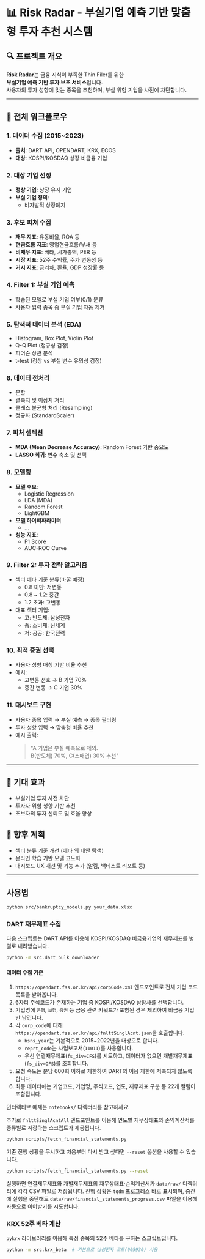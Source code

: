 # 📊 Risk Radar - 부실기업 예측 기반 맞춤형 투자 추천 시스템

## 🔍 프로젝트 개요

**Risk Radar**는 금융 지식이 부족한 Thin Filer를 위한  
**부실기업 예측 기반 투자 보조 서비스**입니다.  
사용자의 투자 성향에 맞는 종목을 추천하며, 부실 위험 기업을 사전에 차단합니다.

---

## 📁 전체 워크플로우

### 1. 데이터 수집 (2015~2023)
- **출처**: DART API, OPENDART, KRX, ECOS
- **대상**: KOSPI/KOSDAQ 상장 비금융 기업

### 2. 대상 기업 선정
- **정상 기업**: 상장 유지 기업
- **부실 기업 정의**:
  - 비자발적 상장폐지

### 3. 후보 피처 수집
- **재무 지표**: 유동비율, ROA 등
- **현금흐름 지표**: 영업현금흐름/부채 등
- **비재무 지표**: 베타, 시가총액, PER 등
- **시장 지표**: 52주 수익률, 주가 변동성 등
- **거시 지표**: 금리차, 환율, GDP 성장률 등

### 4. Filter 1: 부실 기업 예측
- 학습된 모델로 부실 기업 여부(0/1) 분류
- 사용자 입력 종목 중 부실 기업 자동 제거

### 5. 탐색적 데이터 분석 (EDA)
- Histogram, Box Plot, Violin Plot
- Q-Q Plot (정규성 검정)
- 피어슨 상관 분석
- t-test (정상 vs 부실 변수 유의성 검정)

### 6. 데이터 전처리
- 분할
- 결측치 및 이상치 처리
- 클래스 불균형 처리 (Resampling)
- 정규화 (StandardScaler)

### 7. 피처 셀렉션
- **MDA (Mean Decrease Accuracy)**: Random Forest 기반 중요도
- **LASSO 회귀**: 변수 축소 및 선택

### 8. 모델링
- **모델 후보**:
  - Logistic Regression
  - LDA (MDA)
  - Random Forest
  - LightGBM
- **모델 하이퍼파라미터**
  - ...
- **성능 지표**:
  - F1 Score
  - AUC-ROC Curve

### 9. Filter 2: 투자 전략 알고리즘
- 섹터 베타 기준 분류(바꿀 예정)
  - 0.8 미만: 저변동
  - 0.8 ~ 1.2: 중간
  - 1.2 초과: 고변동
- 대표 섹터 기업:
  - 고: 반도체: 삼성전자
  - 중: 소비재: 신세계
  - 저: 공공: 한국전력

### 10. 최적 증권 선택
- 사용자 성향 매칭 기반 비율 추천
- 예시:
  - 고변동 선호 → B 기업 70%
  - 중간 변동 → C 기업 30%

### 11. 대시보드 구현
- 사용자 종목 입력 → 부실 예측 → 종목 필터링
- 투자 성향 입력 → 맞춤형 비율 추천
- 예시 출력:
  > "A 기업은 부실 예측으로 제외.  
  > B(반도체) 70%, C(소매업) 30% 추천"

---

## 📌 기대 효과

- 부실기업 투자 사전 차단
- 투자자 위험 성향 기반 추천
- 초보자의 투자 신뢰도 및 효율 향상

## 📌 향후 계획
- 섹터 분류 기준 개선 (베타 외 대안 탐색)
- 온라인 학습 기반 모델 고도화
- 대시보드 UX 개선 및 기능 추가 (알림, 백테스트 리포트 등)

---

## 사용법
```bash
python src/bankruptcy_models.py your_data.xlsx
```

### DART 재무제표 수집

다음 스크립트는 DART API를 이용해 KOSPI/KOSDAQ 비금융기업의 재무제표를 병렬로 내려받습니다.

```bash
python -m src.dart_bulk_downloader
```

#### 데이터 수집 기준

1. `https://opendart.fss.or.kr/api/corpCode.xml` 엔드포인트로 전체 기업 코드 목록을 받아옵니다.
2. 6자리 주식코드가 존재하는 기업 중 KOSPI/KOSDAQ 상장사를 선택합니다.
3. 기업명에 `은행`, `보험`, `증권` 등 금융 관련 키워드가 포함된 경우 제외하여 비금융 기업만 남깁니다.
4. 각 `corp_code`에 대해 `https://opendart.fss.or.kr/api/fnlttSinglAcnt.json`을 호출합니다.
   - `bsns_year`는 기본적으로 2015~2022년을 대상으로 합니다.
   - `reprt_code`는 사업보고서(`11011`)를 사용합니다.
   - 우선 연결재무제표(`fs_div=CFS`)를 시도하고, 데이터가 없으면 개별재무제표(`fs_div=OFS`)를 조회합니다.
5. 요청 속도는 분당 600회 이하로 제한하여 DART의 이용 제한에 저촉되지 않도록 합니다.
6. 최종 데이터에는 기업코드, 기업명, 주식코드, 연도, 재무제표 구분 등 22개 컬럼이 포함됩니다.

인터랙티브 예제는 `notebooks/` 디렉터리를 참고하세요.

추가로 `fnlttSinglAcntAll` 엔드포인트를 이용해 연도별 재무상태표와 손익계산서를
종류별로 저장하는 스크립트가 제공됩니다.

```bash
python scripts/fetch_financial_statements.py
```

기존 진행 상황을 무시하고 처음부터 다시 받고 싶다면 `--reset` 옵션을 사용할 수 있습니다.

```bash
python scripts/fetch_financial_statements.py --reset
```

실행하면 연결재무제표와 개별재무제표의 재무상태표·손익계산서가
`data/raw/` 디렉터리에 각각 CSV 파일로 저장됩니다. 진행 상황은
`tqdm` 프로그레스 바로 표시되며, 중간에 실행을 중단해도
`data/raw/financial_statements_progress.csv` 파일을 이용해 자동으로
이어받기를 시도합니다.

### KRX 52주 베타 계산

`pykrx` 라이브러리를 이용해 특정 종목의 52주 베타를 구하는 스크립트입니다.

```bash
python -m src.krx_beta  # 기본으로 삼성전자 코드(005930) 사용
```

